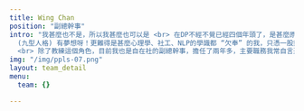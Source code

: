```yaml
---
title: Wing Chan
position: "副總幹事"
intro: "我甚麼也不是，所以我甚麼也可以是 <br> 在DP不經不覺已經四個年頭了，是甚麼原因讓我持續貢獻呢？想是做教練給我的滿足感，看到被支持學員的變化，特別是愛自己多了、與身邊的人關係和諧了及願意貢獻的心大了，這一切一切都是推動我持續做教練的原因。DP28畢業後，由DP29至DP40我一直繼續在這個夢想裡飛翔，好難得9號仔
  (九型人格) 有夢想呀！更難得是甚麼心理學、社工、NLP的學識都 “欠奉” 的我，只憑一股熱誠與傻勁，在每次入班房均以真誠的心對待每位學員，與他們溝通、相處。最感恩的是組員們有收到，畢業後亦保持聯絡及聯誼。
  <br> 除了教練這個角色，目前我也是自在社的副總幹事，擔任了兩年多，主要職務我常自言道是“倉管”，執倉斷捨離是我的強項。看似有很多雜務要處理，同時我好多謝那些兩脇插刀的義工buddies不時出手相助一齊做，感受到大家都好無私的。團隊不是一個人做得有多好有多勁，而是大家可以發揮自己優點，互補不足才能夠真正讓團隊起飛的。"
img: "/img/ppls-07.png"
layout: team_detail
menu:
  team: {}

---
```

